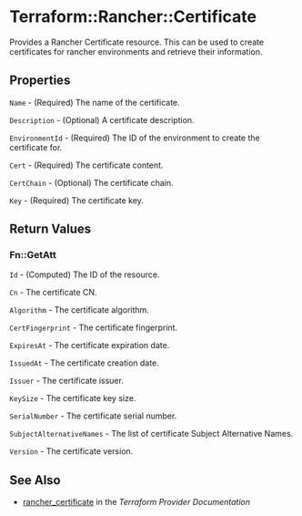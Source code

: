 # Terraform::Rancher::Certificate

Provides a Rancher Certificate resource. This can be used to create certificates for rancher environments and retrieve their information.

## Properties

`Name` - (Required) The name of the certificate.

`Description` - (Optional) A certificate description.

`EnvironmentId` - (Required) The ID of the environment to create the certificate for.

`Cert` - (Required) The certificate content.

`CertChain` - (Optional) The certificate chain.

`Key` - (Required) The certificate key.


## Return Values

### Fn::GetAtt

`Id` - (Computed) The ID of the resource.

`Cn` - The certificate CN.

`Algorithm` - The certificate algorithm.

`CertFingerprint` - The certificate fingerprint.

`ExpiresAt` - The certificate expiration date.

`IssuedAt` - The certificate creation date.

`Issuer` - The certificate issuer.

`KeySize` - The certificate key size.

`SerialNumber` - The certificate serial number.

`SubjectAlternativeNames` - The list of certificate Subject Alternative Names.

`Version` - The certificate version.

## See Also

* [rancher_certificate](https://www.terraform.io/docs/providers/rancher/r/certificate.html) in the _Terraform Provider Documentation_